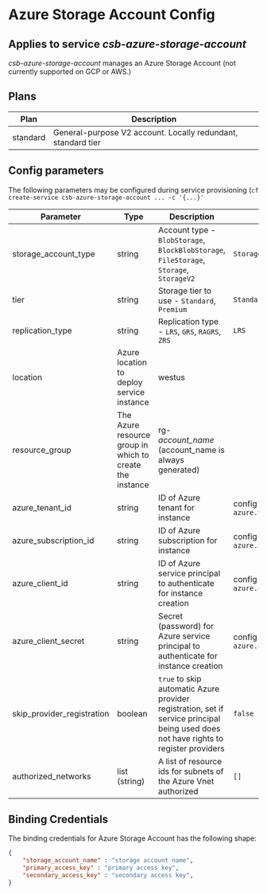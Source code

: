 # Azure Storage Account Config
## Applies to service *csb-azure-storage-account*

*csb-azure-storage-account* manages an Azure Storage Account (not currently supported on GCP or AWS.)

## Plans

| Plan | Description |
|------|-------------|
| standard | General-purpose V2 account. Locally redundant, standard tier |

## Config parameters

The following parameters may be configured during service provisioning (`cf create-service csb-azure-storage-account ... -c '{...}'`

| Parameter | Type | Description | Default |
|-----------|------|------|---------|
| storage_account_type | string | Account type - `BlobStorage`, `BlockBlobStorage`, `FileStorage`, `Storage`, `StorageV2` | `StorageV2` |
| tier | string | Storage tier to use - `Standard`, `Premium` | `Standard` |
| replication_type | string | Replication type - `LRS`, `GRS`, `RAGRS`, `ZRS` | `LRS` |
| location  | Azure location to deploy service instance | westus |
| resource_group | The Azure resource group in which to create the instance | rg-*account_name* (account_name is always generated) |
| azure_tenant_id | string | ID of Azure tenant for instance | config file value `azure.tenant_id` |
| azure_subscription_id | string | ID of Azure subscription for instance | config file value `azure.subscription_id` |
| azure_client_id | string | ID of Azure service principal to authenticate for instance creation | config file value `azure.client_id` |
| azure_client_secret | string | Secret (password) for Azure service principal to authenticate for instance creation | config file value `azure.client_secret` |
| skip_provider_registration | boolean | `true` to skip automatic Azure provider registration, set if service principal being used does not have rights to register providers | `false` |
| authorized_networks | list (string) | A list of resource ids for subnets of the Azure Vnet authorized | `[]`

## Binding Credentials

The binding credentials for Azure Storage Account has the following shape:

```json
{
    "storage_account_name" : "storage account name",
    "primary_access_key" : "primary access key",
    "secondary_access_key" : "secondary access key",
}
```
